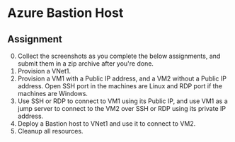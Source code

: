 # Azure Bastion Host

## Assignment

0. Collect the screenshots as you complete the below assignments, and submit them in a zip archive after you're done.
1. Provision a VNet1.
2. Provision a VM1 with a Public IP address, and a VM2 without a Public IP address. Open SSH port in the machines are Linux and RDP port if the machines are Windows.
3. Use SSH or RDP to connect to VM1 using its Public IP, and use VM1 as a jump server to connect to the VM2 over SSH or RDP using its private IP address.
4. Deploy a Bastion host to VNet1 and use it to connect to VM2.
5. Cleanup all resources.
